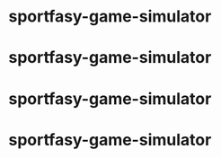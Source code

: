 # sportfasy-game-simulator
# sportfasy-game-simulator
# sportfasy-game-simulator
# sportfasy-game-simulator
